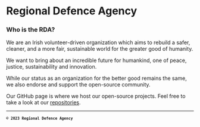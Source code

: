 # Regional Defence Agency

### Who is the RDA?

We are an Irish volunteer-driven organization which aims to rebuild a safer, cleaner, and a more fair, sustainable world for the greater good of humanity.

We want to bring about an incredible future for humankind, one of peace, justice, sustainability and innovation.

While our status as an organization for the better good remains the same, we also endorse and support the open-source community.

Our GitHub page is where we host our open-source projects. Feel free to take a look at our [repositories](https://github.com/orgs/rdaie/repositories).

---

<sub>**`© 2023 Regional Defence Agency`**</sub>
